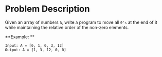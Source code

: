 # Problem Description

Given an array of numbers `A`, write a program to move all `0's` at the end of it while maintaining the relative order of the non-zero elements.

**Example: **
```
Input: A = [0, 1, 0, 3, 12]
Output: A = [1, 3, 12, 0, 0]
```

